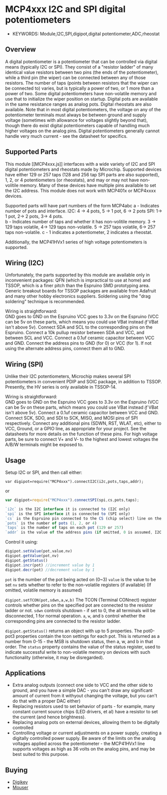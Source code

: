 <!--- Copyright (c) 2014 Spence Konde. See the file LICENSE for copying permission. -->
MCP4xxx I2C and SPI digital potentiometers
======================

* KEYWORDS: Module,I2C,SPI,digipot,digital potentiometer,ADC,rheostat

Overview
------------------

A digital potentiometer is a potentiometer that can be controlled via digital means (typically I2C or SPI). They consist of a "resistor ladder" of many identical value resistors between two pins (the ends of the potentiometer), while a third pin (the wiper) can be connected between any of those resistors. The number of taps (points between resistors that the wiper can be connected to) varies, but is typically a power of two, or 1 more than a power of two. Some digital potentiometers have non-volatile memory and use that to initialize the wiper position on startup. Digital pots are available in the same resistance ranges as analog pots. Digital rheostats are also available. Note that in most digital potentiometers, the voltage on any of the potentiometer terminals must always be between ground and supply voltage (sometimes with allowance for voltages slightly beyond that), though there do exist digital potentiometers capable of handling much higher voltages on the analog pins. Digital potentiometers generally cannot handle very much current - see the datasheet for specifics. 

Supported Parts
------------------

This module [[MCP4xxx.js]] interfaces with a wide variety of I2C and SPI digital potentiometers and rheostats made by Microchip. Supported devices have either 129 or 257 taps (128 and 256 tap SPI parts are also supported), 1, 2, or 4 potentiometers (or rheostats), and may or may not have non-volitile memory.  Many of these devices have multiple pins available to set the I2C address. This module does not work with MCP401x or MCP4xxxx devices. 

Supported parts will have part numbers of the form MCP4abc
a - Indicates number of pots and interface. I2C: 4 -> 4 pots, 5 -> 1 pot, 6 -> 2 pots SPI: 1-> 1 pot, 2-> 2 pots, 3-> 4 pots.  
b - Indicates number of taps and whether it has non-volitile memory. 3 -> 129 taps volatile, 4-> 129 taps non-volatile. 5 -> 257 taps volatile, 6-> 257 taps non-volatile. 
c - 1 indicates a potentiometer, 2 indicates a rheostat. 

Additionally, the MCP41HVx1 series of high voltage potentiometers is supported.

Wiring (I2C) 
------------------

Unfortunately, the parts supported by this module are available only in inconvenient packages: QFN (which is impractical to use at home) and TSSOP, which is a finer pitch than the Espruino SMD prototyping area. Generic breakout boards for TSSOP packages are available from Adafruit and many other hobby electronics suppliers. Soldering using the "drag soldering" technique is recommended. 

Wiring is straightforward:  
GND goes to GND on the Espruino
VCC goes to 3.3v on the Espruino (VCC can be 5v on these parts, which means you could use VBat instead *if* VBat isn't above 5v). 
Connect SDA and SCL to the corresponding pins on the Espruino. 
Connect a 10k pullup resistor between SDA and VCC, and between SCL and VCC. 
Connect a 0.1uf ceramic capacitor between VCC and GND. 
Connect the address pins to GND (for 0) or VCC (for 1). If not using the alternate address pins, connect them all to GND. 

Wiring (SPI)
-----------------

Unlike their I2C potentiometers, Microchip makes several SPI potentiometers in convenient PDIP and SOIC package, in addition to TSSOP. Presently, the HV series is only available in TSSOP-14.

Wiring is straightforward:  
GND goes to GND on the Espruino
VCC goes to 3.3v on the Espruino (VCC can be 5v on these parts, which means you could use VBat instead *if* VBat isn't above 5v). 
Connect a 0.1uf ceramic capacitor between VCC and GND. 
Connect SCK, SDO, and SDI to SCK, MISO, and MOSI pins of SPI respectively.
Connect any additional pins (SDWN, RST, WLAT, etc), either to VCC, Ground, or a GPIO line, as appropriate for your project. See the datasheets for more details on the function of these pins.
For high voltage parts, be sure to connect V+ and V- to the highest and lowest voltages the A/B/W terminals might be exposed to. 


Usage
-----------------

Setup I2C or SPI, and then call either:

```
var digipot=require("MCP4xxx").connectI2C(i2c,pots,taps,addr);
```

or

```javascript
var digipot=require("MCP4xxx").connectSPI(spi,cs,pots,taps);

`i2c` is the I2C interface it is connected to (I2C only)
`spi` is the SPI interface it is connected to (SPI only)
`cs` is the Espruino pin connected to the CS (chip select) line on the part. (SPI only)
`pots` is the number of pots (1, 2, or 4)
`taps` is the number of taps on each pot (129 or 257)
`addr` is the value of the address pins (if omitted, 0 is assumed, I2C only)

```


Control it using:

```javascript
digipot.setValue(pot,value,nv)
digipot.getValue(pot,nv)
digipot.getStatus()
digipot.incr(pot) //increment value by 1
digipot.decr(pot) //decrement value by 1
```

`pot` is the number of the pot being acted on (0~3)
`value` is the value to be set
`nv` sets whether to refer to the non-volatile registers (if available) (If omitted, volatile memory is assumed)

`digipot.setTCON(pot,sdwn,a,w,b)` 
The TCON (Terminal CONnect) register controls whether pins on the specified pot are connected to the resistor ladder or not. `sdwn` controls shutdown - if set to 0, the all terminals will be disconnected, 1 for normal operation. `a`, `w`, and `b` control whether the corresponding pins are connected to the resistor ladder.

`digipot.getStatus()` returns an object with up to 5 properties. The pot0-pot3 properties contain the tcon settings for each pot. This is returned as a number from 0-15 - the MSB is shutdown status, then a, w, and b in that order. The `status` property contains the value of the status register, used to indicate successful write to non-volatile memory on devices with such functionality (otherwise, it may be disregarded). 

Applications
----------------


* Extra analog outputs (connect one side to VCC and the other side to ground, and you have a simple DAC - you can't draw any significant amount of current from it withyout changing the voltage, but you can't do that with a proper DAC either)
* Replacing resistors used to set behavior of parts - for example, many constant current source chips (LED drivers, et al) have a resistor to set the current (and hence brightness). 
* Replacing analog pots on external devices, allowing them to be digitally controlled
* Controlling voltage or current adjustments on a power supply, creating a digitally controlled power supply. Be aware of the limits on the analog voltages applied across the potentiometer - the MCP41HVx1 line supports voltages as high as 36 volts on the analog pins, and may be best suited to this purpose.


Buying
-------------

* [Digikey](http://www.digikey.com/product-search/en?FV=fff40027%2Cfff801be%2Cfffc0096)
* [Mouser](http://mouser.com)

